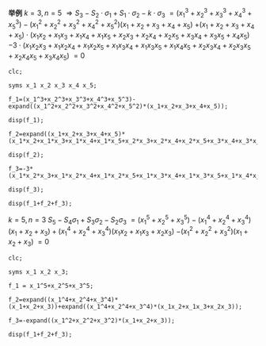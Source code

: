 **举例**
$k=3, n=5$
$\Rightarrow S_3-S_2\cdot\sigma_1+S_1\cdot\sigma_2-k\cdot\sigma_3$
$=(x_1^3+x_2^3+x_3^3+x_4^3+x_5^3)-(x_1^2+x_2^2+x_3^2+x_4^2+x_5^2)(x_1+x_2+x_3+x_4+x_5)$
$+(x_1+x_2+x_3+x_4+x_5)\cdot(x_1x_2+x_1x_3+x_1x_4+x_1x_5+x_2x_3+x_2x_4+x_2x_5+x_3x_4+x_3x_5+x_4x_5)$
$-3\cdot(x_1x_2x_3+x_1x_2x_4+x_1x_2x_5+x_1x_3x_4+x_1x_3x_5+x_1x_4x_5+x_2x_3x_4+x_2x_3x_5+x_2x_4x_5+x_3x_4x_5)$
$=0$

```
clc;

syms x_1 x_2 x_3 x_4 x_5;

f_1=(x_1^3+x_2^3+x_3^3+x_4^3+x_5^3)-expand((x_1^2+x_2^2+x_3^2+x_4^2+x_5^2)*(x_1+x_2+x_3+x_4+x_5));

disp(f_1);

f_2=expand((x_1+x_2+x_3+x_4+x_5)*(x_1*x_2+x_1*x_3+x_1*x_4+x_1*x_5+x_2*x_3+x_2*x_4+x_2*x_5+x_3*x_4+x_3*x_5+x_4*x_5));

disp(f_2);

f_3=-3*(x_1*x_2*x_3+x_1*x_2*x_4+x_1*x_2*x_5+x_1*x_3*x_4+x_1*x_3*x_5+x_1*x_4*x_5+x_2*x_3*x_4+x_2*x_3*x_5+x_2*x_4*x_5+x_3*x_4*x_5);

disp(f_3);

disp(f_1+f_2+f_3);
```

$k=5, n=3$
$S_5-S_4\sigma_1+S_3\sigma_2-S_2\sigma_3$
$=(x_1^5+x_2^5+x_3^5)-(x_1^4+x_2^4+x_3^4)(x_1+x_2+x_3)+(x_1^4+x_2^4+x_3^4)(x_1x_2+x_1x_3+x_2x_3)$
$-(x_1^2+x_2^2+x_3^2)(x_1+x_2+x_3)$
$=0$
```
clc;

syms x_1 x_2 x_3;

f_1 = x_1^5+x_2^5+x_3^5;

f_2=expand((x_1^4+x_2^4+x_3^4)*(x_1+x_2+x_3))+expand((x_1^4+x_2^4+x_3^4)*(x_1x_2+x_1x_3+x_2x_3));

f_3=-expand((x_1^2+x_2^2+x_3^2)*(x_1+x_2+x_3));

disp(f_1+f_2+f_3);
```